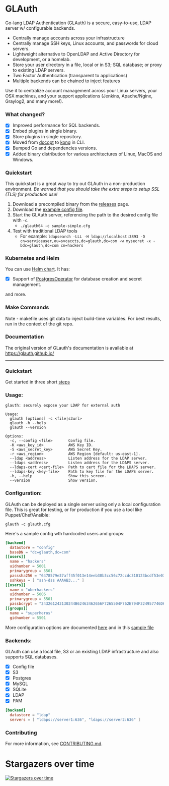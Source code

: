 # GLAuth
Go-lang LDAP Authentication (GLAuth) is a secure, easy-to-use, LDAP server w/ configurable backends.

* Centrally manage accounts across your infrastructure
* Centrally manage SSH keys, Linux accounts, and passwords for cloud servers.
* Lightweight alternative to OpenLDAP and Active Directory for development, or a homelab.
* Store your user directory in a file, local or in S3; SQL database; or proxy to existing LDAP servers.
* Two Factor Authentication (transparent to applications)
* Multiple backends can be chained to inject features

Use it to centralize account management across your Linux servers, your OSX machines, and your support applications (Jenkins, Apache/Nginx, Graylog2, and many more!).

### What changed?

- [x] Improved performance for SQL backends.
- [x] Embed plugins in single binary.
- [x] Store plugins in single repository.
- [x] Moved from [docopt](https://github.com/docopt/docopt-go) to [kong](https://github.com/alecthomas/kong) in CLI.
- [x] Bumped Go and dependencies versions.
- [x] Added binary distribution for various architectures of Linux, MacOS and Windows.

### Quickstart
This quickstart is a great way to try out GLAuth in a non-production environment.  *Be warned that you should take the extra steps to setup SSL (TLS) for production use!*

1. Download a precompiled binary from the [releases](https://github.com/nnstd/glauth/releases) page.
2. Download the [example config file](https://github.com/nnstd/glauth/blob/master/examples/sample-simple.cfg).
3. Start the GLAuth server, referencing the path to the desired config file with `-c`.
   - `./glauth64 -c sample-simple.cfg`
4. Test with traditional LDAP tools
   - For example: `ldapsearch -LLL -H ldap://localhost:3893 -D cn=serviceuser,ou=svcaccts,dc=glauth,dc=com -w mysecret -x -bdc=glauth,dc=com cn=hackers`

### Kubernetes and Helm
You can use [Helm chart](https://github.com/nnstd/helm-glauth). It has:

- [x] Support of [PostgresOperator](https://github.com/movetokube/postgres-operator) for database creation and secret management.

and more.

### Make Commands

Note - makefile uses git data to inject build-time variables. For best results, run in the context of the git repo.

### Documentation

The original version of GLauth's documentation is available at https://glauth.github.io/

<hr>

### Quickstart

Get started in three short [steps](https://glauth.github.io/docs/quickstart.html)

### Usage:
```
glauth: securely expose your LDAP for external auth

Usage:
  glauth [options] -c <file|s3url>
  glauth -h --help
  glauth --version

Options:
  -c, --config <file>       Config file.
  -K <aws_key_id>           AWS Key ID.
  -S <aws_secret_key>       AWS Secret Key.
  -r <aws_region>           AWS Region [default: us-east-1].
  --ldap <address>          Listen address for the LDAP server.
  --ldaps <address>         Listen address for the LDAPS server.
  --ldaps-cert <cert-file>  Path to cert file for the LDAPS server.
  --ldaps-key <key-file>    Path to key file for the LDAPS server.
  -h, --help                Show this screen.
  --version                 Show version.
```

### Configuration:
GLAuth can be deployed as a single server using only a local configuration file.  This is great for testing, or for production if you use a tool like Puppet/Chef/Ansible:
```unix
glauth -c glauth.cfg
```
Here's a sample config wth hardcoded users and groups:
```toml
[backend]
  datastore = "config"
  baseDN = "dc=glauth,dc=com"
[[users]]
  name = "hackers"
  uidnumber = 5001
  primarygroup = 5501
  passsha256 = "6478579e37aff45f013e14eeb30b3cc56c72ccdc310123bcdf53e0333e3f416a"   # dogood
  sshkeys = [ "ssh-dss AAAAB3..." ]
[[users]]
  name = "uberhackers"
  uidnumber = 5006
  primarygroup = 5501
  passbcrypt = "243261243130244B62463462656F7265504F762E794F324957746D656541326B4B46596275674A79336A476845764B616D65446169784E41384F4432"   # dogood
[[groups]]
  name = "superheros"
  gidnumber = 5501
```

More configuration options are documented [here](https://glauth.github.io/docs/file.html) and in this [sample file](https://github.com/glauth/glauth/blob/master/v2/sample-simple.cfg)

### Backends:

GLAuth can use a local file, S3 or an existing LDAP infrastructure and also supports SQL databases.

- [x] Config file
- [x] S3
- [x] Postgres
- [x] MySQL
- [x] SQLite
- [x] LDAP
- [x] PAM

```toml
[backend]
  datastore = "ldap"
  servers = [ "ldaps://server1:636", "ldaps://server2:636" ]
```

### Contributing
For more information, see [CONTRIBUTING.md](CONTRIBUTING.md).

# Stargazers over time

[![Stargazers over time](https://starchart.cc/nnstd/glauth.svg)](https://starchart.cc/nnstd/glauth)


